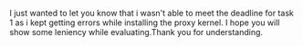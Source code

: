 I just wanted to let you know that i wasn't able to meet the deadline for task 1 as i kept getting errors while installing the proxy kernel. I hope you will show some leniency while evaluating.Thank you for understanding.
